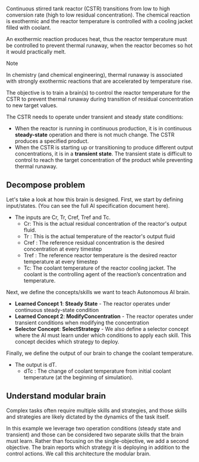 Continuous stirred tank reactor (CSTR) transitions from low to high conversion rate (high to low residual concentration). The chemical reaction is exothermic and the reactor temperature is controlled with a cooling jacket filled with coolant.

An exothermic reaction produces heat, thus the reactor temperature must be controlled to prevent thermal runaway, when the reactor becomes so hot it would practically melt.

> [!NOTE]
> In chemistry (and chemical engineering), thermal runaway is associated with strongly 	exothermic reactions that are accelerated by temperature rise.

The objective is to train a brain(s) to control the reactor temperature for the CSTR to prevent thermal runaway during transition of residual concentration to new target values.

The CSTR needs to operate under transient and steady state conditions:

- When the reactor is running in continuous production, it is in continuous **steady-state** operation and there is not much change. The CSTR produces a specified product.
- When the CSTR is starting up or transitioning to produce different output concentrations, it is in a **transient state**. The transient state is difficult to control to reach the target concentration of the product while preventing thermal runaway.

## Decompose problem

Let's take a look at how this brain is designed. First, we start by defining input/states.  (You can see the full AI specification document here).  

- The inputs are Cr, Tr, Cref, Tref and Tc.
    - Cr: This is the actual residual concentration of the reactor's output fluid.
    - Tr : This is the actual temperature of the reactor's output fluid
    - Cref : The reference residual concentration is the desired concentration at every timestep 
    - Tref : The reference reactor temperature is the desired reactor temperature at every timestep
    - Tc: The coolant temperature of the reactor cooling jacket. The coolant is the controlling agent of the reaction’s concentration and temperature.

Next, we define the concepts/skills we want to teach Autonomous AI brain.

- **Learned Concept 1**: **Steady State** - The reactor operates under continuous steady-state condition
- **Learned Concept 2**: **ModifyConcentration** - The reactor operates under transient conditions when modifying the concentration
- **Selector Concept**: **SelectStrategy** - We also define a selector concept where the AI must learn under which conditions to apply each skill. This concept decides which strategy to deploy.  

Finally, we define the output of our brain to change the coolant temperature.

- The output is dT.
    - dTc : The change of coolant temperature from initial coolant temperature (at the beginning of simulation).

## Understand modular brain

Complex tasks often require multiple skills and strategies, and those skills and strategies are likely dictated by the dynamics of the task itself.

In this example we leverage two operation conditions (steady state and transient) and those can be considered two separate skills that the brain must learn. Rather than focusing on the single-objective, we add a second objective. The brain reports which strategy it is deploying in addition to the control actions.  We call this architecture the modular brain.
